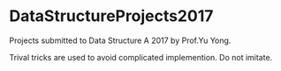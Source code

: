 # DataStructureProjects2017

Projects submitted to Data Structure A 2017 by Prof.Yu Yong.

Trival tricks are used to avoid complicated implemention. 
Do not imitate.
